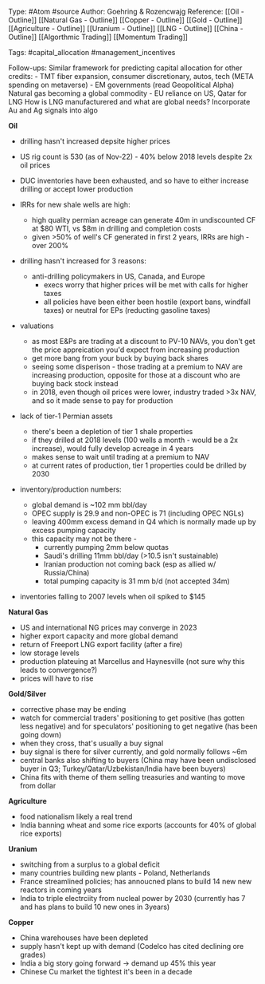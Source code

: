 Type: #Atom #source 
Author: Goehring & Rozencwajg
Reference: [[Oil - Outline]] [[Natural Gas - Outline]]
[[Copper - Outline]]
[[Gold - Outline]]
[[Agriculture - Outline]]
[[Uranium - Outline]]
[[LNG - Outline]]
[[China - Outline]]
[[Algorthmic Trading]] [[Momentum Trading]] 

Tags: #capital_allocation #management_incentives

Follow-ups:
Similar framework for predicting capital allocation for other credits:
	- TMT fiber expansion, consumer discretionary, autos, tech (META spending on metaverse)
	- EM governments (read Geopolitical Alpha)
Natural gas becoming a global commodity
	- EU reliance on US, Qatar for LNG
How is LNG manufacturered and what are global needs?
Incorporate Au and Ag signals into algo


**Oil**

-   drilling hasn't increased depsite higher prices
-   US rig count is 530 (as of Nov-22) - 40% below 2018 levels despite 2x oil prices
-   DUC inventories have been exhausted, and so have to either increase drilling or accept lower production
-   IRRs for new shale wells are high:

	-   high quality permian acreage can generate 40m in undiscounted CF at $80 WTI, vs $8m in drilling and completion costs
	-   given >50% of well's CF generated in first 2 years, IRRs are high - over 200%

-   drilling hasn't increased for 3 reasons:
	-   anti-drilling policymakers in US, Canada, and Europe
		-   execs worry that higher prices will be met with calls for higher taxes
		-   all policies have been either been hostile (export bans, windfall taxes) or neutral for EPs (reducting gasoline taxes)

-   valuations
	-   as most E&Ps are trading at a discount to PV-10 NAVs, you don't get the price appreication you'd expect from increasing production
	-   get more bang from your buck by buying back shares
	-   seeing some disperison - those trading at a premium to NAV are increasing production, opposite for those at a discount who are buying back stock instead
	-   in 2018, even though oil prices were lower, industry traded >3x NAV, and so it made sense to pay for production

-   lack of tier-1 Permian assets
	-   there's been a depletion of tier 1 shale properties
	-   if they drilled at 2018 levels (100 wells a month - would be a 2x increase), would fully develop acreage in 4 years
	-   makes sense to wait until trading at a premium to NAV
	-   at current rates of production, tier 1 properties could be drilled by 2030 

-   inventory/production numbers:
	-   global demand is ~102 mm bbl/day
	-   OPEC supply is 29.9 and non-OPEC is 71 (including OPEC NGLs)
	-   leaving 400mm excess demand in Q4 which is normally made up by excess pumping capacity
	-   this capacity may not be there - 
		-   currently pumping 2mm below quotas 
		-   Saudi's drilling 11mm bbl/day (>10.5 isn't sustainable)
		-   Iranian production not coming back (esp as allied w/ Russia/China)
		-   total pumping capacity is 31 mm b/d (not accepted 34m)

-   inventories falling to 2007 levels when oil spiked to $145

**Natural Gas**

-   US and international NG prices may converge in 2023
-   higher export capacity and more global demand
-   return of Freeport LNG export facility (after a fire)
-   low storage levels
-   production plateuing at Marcellus and Haynesville (not sure why this leads to convergence?)
-   prices will have to rise

**Gold/Silver**

-   corrective phase may be ending
-   watch for commercial traders' positioning to get positive (has gotten less negative) and for speculators' positioning to get negative (has been going down)
-   when they cross, that's usually a buy signal
-   buy signal is there for silver currently, and gold normally follows ~6m
-   central banks also shifting to buyers (China may have been undisclosed buyer in Q3; Turkey/Qatar/Uzbekistan/India have been buyers)
-   China fits with theme of them selling treasuries and wanting to move from dollar
 

**Agriculture**
-   food nationalism likely a real trend
-   India banning wheat and some rice exports (accounts for 40% of global rice exports)

  **Uranium**
-   switching from a surplus to a global deficit
-   many countries building new plants - Poland, Netherlands
-   France streamlined policies; has annoucned plans to build 14 new new reactors in coming years
-   India to triple electrciity from nucleal power by 2030 (currently has 7 and has plans to build 10 new ones in 3years)

**Copper**  

-   China warehouses have been depleted
-   supply hasn't kept up with demand (Codelco has cited declining ore grades)
-   India a big story going forward -> demand up 45% this year 
-   Chinese Cu market the tightest it's been in a decade